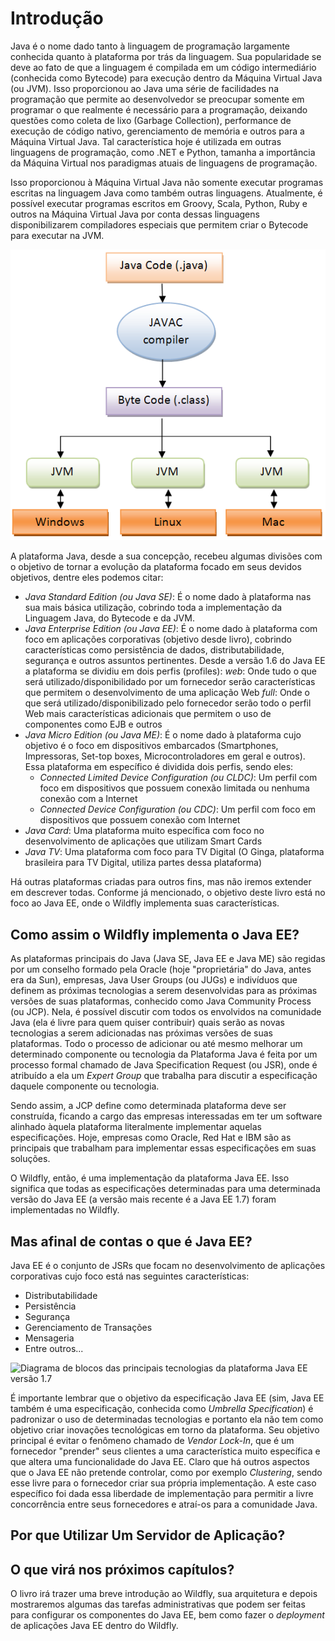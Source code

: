 # Introdução

Java é o nome dado tanto à linguagem de programação largamente conhecida quanto à plataforma por trás da linguagem. Sua popularidade se deve ao fato de que a linguagem é compilada em um código intermediário \(conhecida como Bytecode\) para execução dentro da Máquina Virtual Java \(ou JVM\). Isso proporcionou ao Java uma série de facilidades na programação que permite ao desenvolvedor se preocupar somente em programar o que realmente é necessário para a programação, deixando questões como coleta de lixo \(Garbage Collection\), performance de execução de código nativo, gerenciamento de memória e outros para a Máquina Virtual Java. Tal característica hoje é utilizada em outras linguagens de programação, como .NET e Python, tamanha a importância da Máquina Virtual nos paradigmas atuais de linguagens de programação.

Isso proporcionou à Máquina Virtual Java não somente executar programas escritas na linguagem Java como também outras linguagens. Atualmente, é possível executar programas escritos em Groovy, Scala, Python, Ruby e outros na Máquina Virtual Java por conta dessas linguagens disponibilizarem compiladores especiais que permitem criar o Bytecode para executar na JVM.

![Processo de execução da JVM](images/Java-program-execution.png)

A plataforma Java, desde a sua concepção, recebeu algumas divisões com o objetivo de tornar a evolução da plataforma focado em seus devidos objetivos, dentre eles podemos citar:

* _Java Standard Edition \(ou Java SE\)_: É o nome dado à plataforma nas sua mais básica utilização, cobrindo toda a implementação da Linguagem Java, do Bytecode e da JVM.
* _Java Enterprise Edition \(ou Java EE\)_: É o nome dado à plataforma com foco em aplicações corporativas \(objetivo desde livro\), cobrindo características como persistência de dados, distributabilidade, segurança e outros assuntos pertinentes. Desde a versão 1.6 do Java EE a plataforma se dividiu em dois perfis (profiles):
  _web_: Onde tudo o que será utilizado/disponibilidado por um fornecedor serão características que permitem o desenvolvimento de uma aplicação Web
  _full_: Onde o que será utilizado/disponibilizado pelo fornecedor serão todo o perfil Web mais características adicionais que permitem o uso de componentes como EJB e outros
* _Java Micro Edition \(ou Java ME\)_: É o nome dado à plataforma cujo objetivo é o foco em dispositivos embarcados \(Smartphones, Impressoras, Set-top boxes, Microcontroladores em geral e outros\). Essa plataforma em específico é dividida dois perfis, sendo eles:
  * _Connected Limited Device Configuration \(ou CLDC\)_: Um perfil com foco em dispositivos que possuem conexão limitada ou nenhuma conexão com a Internet
  * _Connected Device Configuration \(ou CDC\)_: Um perfil com foco em dispositivos que possuem conexão com Internet
* _Java Card_: Uma plataforma muito específica com foco no desenvolvimento de aplicações que utilizam Smart Cards
* _Java TV_: Uma plataforma com foco para TV Digital (O Ginga, plataforma brasileira para TV Digital, utiliza partes dessa plataforma)

Há outras plataformas criadas para outros fins, mas não iremos extender em descrever todas. Conforme já mencionado, o objetivo deste livro está no foco ao Java EE, onde o Wildfly implementa suas características.

## Como assim o Wildfly implementa o Java EE?

As plataformas principais do Java (Java SE, Java EE e Java ME) são regidas por um conselho formado pela Oracle (hoje "proprietária" do Java, antes era da Sun), empresas, Java User Groups (ou JUGs) e indivíduos que definem as próximas tecnologias a serem desenvolvidas para as próximas versões de suas plataformas, conhecido como Java Community Process (ou JCP). Nela, é possível discutir com todos os envolvidos na comunidade Java (ela é livre para quem quiser contribuir) quais serão as novas tecnologias a serem adicionadas nas próximas versões de suas plataformas. Todo o processo de adicionar ou até mesmo melhorar um determinado componente ou tecnologia da Plataforma Java é feita por um processo formal chamado de Java Specification Request (ou JSR), onde é atribuído a ela um _Expert Group_ que trabalha para discutir a especificação daquele componente ou tecnologia.

Sendo assim, a JCP define como determinada plataforma deve ser construída, ficando a cargo das empresas interessadas em ter um software alinhado àquela plataforma literalmente implementar aquelas especificações. Hoje, empresas como Oracle, Red Hat e IBM são as principais que trabalham para implementar essas especificações em suas soluções.

O Wildfly, então, é uma implementação da plataforma Java EE. Isso significa que todas as especificações determinadas para uma determinada versão do Java EE (a versão mais recente é a Java EE 1.7) foram implementadas no Wildfly.

## Mas afinal de contas o que é Java EE?

Java EE é o conjunto de JSRs que focam no desenvolvimento de aplicações corporativas cujo foco está nas seguintes características:

* Distributabilidade
* Persistência
* Segurança
* Gerenciamento de Transações
* Mensageria
* Entre outros...

![Diagrama de blocos das principais tecnologias da plataforma Java EE versão 1.7](http://i.vimeocdn.com/video/543009775_1280x720.jpg)

É importante lembrar que o objetivo da especificação Java EE (sim, Java EE também é uma especificação, conhecida como _Umbrella Specification_) é padronizar o uso de determinadas tecnologias e portanto ela não tem como objetivo criar inovações tecnológicas em torno da plataforma. Seu objetivo principal é evitar o fenômeno chamado de _Vendor Lock-In_, que é um fornecedor "prender" seus clientes a uma característica muito específica e que altera uma funcionalidade do Java EE. Claro que há outros aspectos que o Java EE não pretende controlar, como por exemplo _Clustering_, sendo esse livre para o fornecedor criar sua própria implementação. A este caso específico foi dada essa liberdade de implementação para permitir a livre concorrência entre seus fornecedores e atraí-os para a comunidade Java.

## Por que Utilizar Um Servidor de Aplicação?

<TODO>

## O que virá nos próximos capítulos?

O livro irá trazer uma breve introdução ao Wildfly, sua arquitetura e depois mostraremos algumas das tarefas administrativas que podem ser feitas para configurar os componentes do Java EE, bem como fazer o _deployment_ de aplicações Java EE dentro do Wildfly.